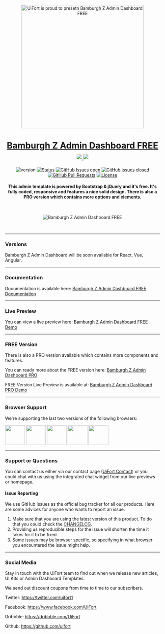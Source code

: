 <p align="center">
    <a href="https://uifort.com" rel="noopener">
        <img width=400px height=400px src="https://demo.uifort.com/github-assets/bamburgh-z-logo.jpg" alt="UiFort is proud to presetn Bamburgh Z Admin Dashboard FREE">
    </a>
</p>
<h1 align="center">
    <a href="https://uifort.com/pro-admin-dashboards/bamburgh-admin-dashboard-pro.html" rel="noopener">Bamburgh Z Admin Dashboard FREE</a>
    <br>
    <a href="https://twitter.com/intent/tweet?url=https://uifort.com/free-admin-dashboards/bamburgh-admin-dashboard-free.html&text=Bamburgh%20is%20a%20FREE%20Bootstrap%204%20Admin%20Dashboard%20that%20is%20perfect%20for%20building%20large%20scale%20application%20interfaces%20and%20presentation%20websites.">
        <img src="https://img.shields.io/twitter/url/http/shields.io.svg?style=social" />
    </a>
    <a href="https://twitter.com/uifort1">
        <img src="https://img.shields.io/twitter/follow/uifort1.svg?style=social&label=Follow" />
    </a>
</h1>
<div align="center">

  ![version](https://img.shields.io/badge/version-1.0.0-blue.svg) 
  [![Status](https://img.shields.io/badge/status-active-success.svg)]() 
  [![GitHub Issues open](https://img.shields.io/github/issues/uifort/bamburgh-z-admin-dashboard-free.svg)](https://github.com/uifort/bamburgh-z-admin-dashboard-free/issues)
  [![GitHub issues closed](https://img.shields.io/github/issues-closed-raw/uifort/bamburgh-z-admin-dashboard-free.svg?maxAge=2592000)](https://github.com/uifort/bamburgh-z-admin-dashboard-free/issues?q=is%3Aissue+is%3Aclosed) 
  [![GitHub Pull Requests](https://img.shields.io/github/issues-pr/uifort/bamburgh-z-admin-dashboard-pro.svg)](https://github.com/uifort/bamburgh-z-admin-dashboard-free/pulls)
  [![License](https://img.shields.io/badge/license-MIT-blue.svg)](/LICENSE)

</div>
<h4 align="center">This admin template is powered by Bootstrap & jQuery and it's free. It's fully coded, responsive and features a nice solid design. There is also a PRO version which contains more options and elements.</h4>
<br />

<p align="center">
    <img src="https://uifort.com/assets/img/products/bamburgh-admin-dashboard-free.jpg" alt="Bamburgh Z Admin Dashboard FREE">
</p>
<br/>

---

### Versions

Bamburgh Z Admin Dashboard will be soon available for React, Vue, Angular.

---

### Documentation

Documentation is available here: [Bamburgh Z Admin Dashboard FREE Documentation](https://demo.uifort.com/bamburgh-admin-dashboard-free-docs/)

---

### Live Preview

You can view a live preview here: [Bamburgh Z Admin Dashboard FREE Demo](https://demo.uifort.com/bamburgh-admin-dashboard-free/)

---

### FREE Version

There is also a PRO version available which contains more components and features.

You can ready more about the FREE version here: [Bamburgh Z Admin Dashboard PRO](https://uifort.com/pro-admin-dashboards/bamburgh-admin-dashboard-pro.html)

FREE Version Live Preview is available at: [Bamburgh Z Admin Dashboard PRO Demo](https://demo.uifort.com/bamburgh-admin-dashboard-pro/)

---

### Browser Support

We're supporting the last two versions of the following browsers:

<img src="https://demo.uifort.com/github-assets/browsers/chrome.png" width="64" height="64"> <img src="https://demo.uifort.com/github-assets/browsers/firefox.png" width="64" height="64"> <img src="https://demo.uifort.com/github-assets/browsers/edge.png" width="64" height="64"> <img src="https://demo.uifort.com/github-assets/browsers/safari.png" width="64" height="64"> <img src="https://demo.uifort.com/github-assets/browsers/opera.png" width="64" height="64">

---

### Support or Questions

You can contact us either via our contact page ([UiFort Contact](https://uifort.com/contact.html)) or you could chat with us using the integrated chat widget from our live previews or homepage.

#### Issue Reporting

We use GitHub Issues as the official bug tracker for all our products. Here are some advices for anyone who wants to report an issue:

1. Make sure that you are using the latest version of this product. To do that you could check the [CHANGELOG](./CHANGELOG.md).
2. Providing us reproducible steps for the issue will shorten the time it takes for it to be fixed.
3. Some issues may be browser specific, so specifying in what browser you encountered the issue might help.

---

### Social Media

Stay in touch with the UiFort team to find out when we release new articles, UI Kits or Admin Dashboard Templates.

We send out discount coupons from time to time to our subscribers. 

Twitter: <https://twitter.com/uifort1>

Facebook: <https://www.facebook.com/UiFort>

Dribbble: <https://dribbble.com/UiFort>

Github: <https://github.com/uifort>
